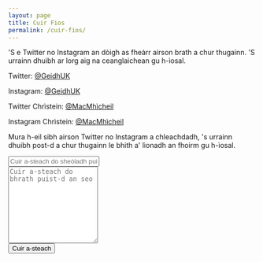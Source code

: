 ```yaml
---
layout: page
title: Cuir Fios
permalink: /cuir-fios/
---
```


'S e Twitter no Instagram an dòigh as fheàrr airson brath a chur thugainn. 'S urrainn dhuibh ar lorg aig na ceanglaichean gu h-ìosal.

Twitter: [@GeidhUK](https://www.twitter.com/GeidhUK)

Instagram: [@GeidhUK](https://www.instagram.com/GeidhUK)

Twitter Chrìstein: [@MacMhìcheil](https://www.twitter.com/MacMhicheil)

Instagram Chrìstein: [@MacMhìcheil](https://www.instagram.com/MacMhicheil)

Mura h-eil sibh airson Twitter no Instagram a chleachdadh, 's urrainn dhuibh post-d a chur thugainn le bhith a' lìonadh an fhoirm gu h-ìosal.

<form action="https://formspree.io/mqkzdoro" method="POST">
  <div class="form-group">
    <input class="form-control" type="text" name="email" placeholder="Cuir a-steach do sheòladh puist-d an seo"><br/>
    <textarea class="form-control" type="text" name="content" rows="10" placeholder="Cuir a-steach do bhrath puist-d an seo"></textarea><br/>
    <input class="form-control" type="hidden" name="_next" value="https://geidh.uk/thanks.html">
    <input class="form-control" type="hidden" name="_subject" value="Brath ùr bho leughadair Geidh.uk">
    <input class="form-control" type="text" name="_gotcha" style="display:none">
    <input class="form-control" type="submit" value="Cuir a-steach">
  </div>
</form>
